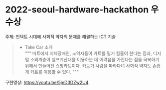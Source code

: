 ﻿# 2022-seoul-hardware-hackathon 우수상
주제: 언택트 시대에 사회적 약자의 문제를 해결하는 ICT 기술

> + Take Car 소개 \
"""
마트에서 지체장애인, 노약자들이 카트를 밀기 힘들어 한다는 점과, 디지털 소외계층이 셀프계산대를 이용하는 데 어려움을 가진다는 점을 극복하기 위해서 만들어진 쇼핑카트이다.
카트가 사람을 따라다녀 사회적 약자도 손쉽게 카트를 이용할 수 있다. 
""" 


구현영상: https://youtu.be/5jeD3DZw2U4
